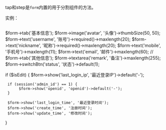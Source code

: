 tap和step是`form`内置的用于分割组件的方法。

实例：
```php

```
$form->tab('基本信息');
$form->image('avatar', '头像')->thumbSize(50, 50);
$form->text('username', '账号')->required()->maxlength(20);
$form->text('nickname', '昵称')->required()->maxlength(20);
$form->text('mobile', '手机号')->maxlength(11);
$form->text('email', '邮件')->maxlength(60);
//
$form->tab('其他信息');
$form->textarea('remark', '备注')->maxlength(255);
$form->switchBtn('status', '状态')->default(1);

if ($isEdit) {
     $form->show('last_login_ip', '最近登录IP')->default('-');

     if (session('admin_id') == 1) {
          $form->show('openid', 'openid')->default('-');
     }

     $form->show('last_login_time', '最近登录时间');
     $form->show('create_time', '注册时间');
     $form->show('update_time', '修改时间');
}